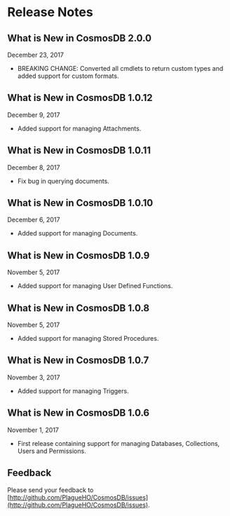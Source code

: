# Release Notes

## What is New in CosmosDB 2.0.0

December 23, 2017

- BREAKING CHANGE: Converted all cmdlets to return custom types
  and added support for custom formats.

## What is New in CosmosDB 1.0.12

December 9, 2017

- Added support for managing Attachments.

## What is New in CosmosDB 1.0.11

December 8, 2017

- Fix bug in querying documents.

## What is New in CosmosDB 1.0.10

December 6, 2017

- Added support for managing Documents.

## What is New in CosmosDB 1.0.9

November 5, 2017

- Added support for managing User Defined Functions.

## What is New in CosmosDB 1.0.8

November 5, 2017

- Added support for managing Stored Procedures.

## What is New in CosmosDB 1.0.7

November 3, 2017

- Added support for managing Triggers.

## What is New in CosmosDB 1.0.6

November 1, 2017

- First release containing support for managing
  Databases, Collections, Users and Permissions.

## Feedback

Please send your feedback to [http://github.com/PlagueHO/CosmosDB/issues](http://github.com/PlagueHO/CosmosDB/issues).
